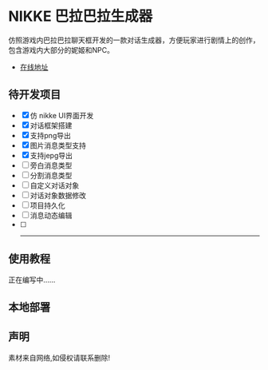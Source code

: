 # NIKKE 巴拉巴拉生成器

仿照游戏内巴拉巴拉聊天框开发的一款对话生成器，方便玩家进行剧情上的创作，包含游戏内大部分的妮姬和NPC。

- [在线地址](https://notfacegui.github.io/)

## 待开发项目
- [x] 仿 nikke UI界面开发
- [x] 对话框架搭建
- [x] 支持png导出
- [x] 图片消息类型支持
- [x] 支持jepg导出
- [ ] 旁白消息类型
- [ ] 分割消息类型
- [ ] 自定义对话对象
- [ ] 对话对象数据修改
- [ ] 项目持久化
- [ ] 消息动态编辑
- [ ] -----------
## 使用教程

正在编写中……

## 本地部署

## 声明

素材来自网络,如侵权请联系删除!
